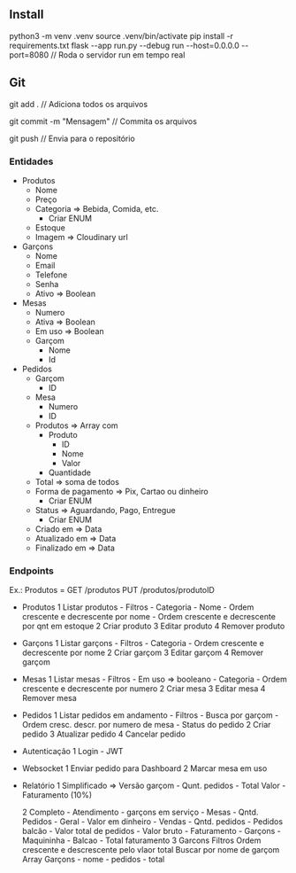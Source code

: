 ## Install

python3 -m venv .venv
source .venv/bin/activate
pip install -r requirements.txt
flask --app run.py --debug run --host=0.0.0.0 --port=8080 // Roda o servidor run em tempo real

## Git

git add . // Adiciona todos os arquivos

git commit -m "Mensagem" // Commita os arquivos

git push // Envia para o repositório

### Entidades

- Produtos
	- Nome
	- Preço
	- Categoria => Bebida, Comida, etc.
		- Criar ENUM
	- Estoque
	- Imagem => Cloudinary url
- Garçons
	- Nome
	- Email
	- Telefone
	- Senha
	- Ativo => Boolean
- Mesas
	- Numero
	- Ativa => Boolean
	- Em uso => Boolean
	- Garçom
		- Nome
		- Id
- Pedidos
	- Garçom
		- ID
	- Mesa
		- Numero
		- ID
	- Produtos => Array com
		- Produto
			- ID
			- Nome
			- Valor
		- Quantidade
	- Total => soma de todos
	- Forma de pagamento => Pix, Cartao ou dinheiro
		- Criar ENUM
	- Status => Aguardando, Pago, Entregue
		- Criar ENUM
	- Criado em => Data
	- Atualizado em => Data
	- Finalizado em => Data



### Endpoints

Ex.: Produtos = 
	GET /produtos
	PUT /produtos/produtoID

- Produtos
	1 Listar produtos
		- Filtros
			- Categoria
			- Nome
			- Ordem crescente e decrescente por nome
			- Ordem crescente e decrescente por qnt em estoque
	2 Criar produto
	3 Editar produto
	4 Remover produto
- Garçons
	1 Listar garçons
		- Filtros
			- Categoria
			- Ordem crescente e decrescente por nome
	2 Criar garçom
	3 Editar garçom
	4 Remover garçom
- Mesas
	1 Listar mesas
		- Filtros
			- Em uso => booleano
			- Categoria
			- Ordem crescente e decrescente por numero
	2 Criar mesa
	3 Editar mesa
	4 Remover mesa
- Pedidos 
	1 Listar pedidos em andamento
		- Filtros
			- Busca por garçom
			- Ordem cresc. descr. por numero de mesa
			- Status do pedido
	2 Criar pedido
	3 Atualizar pedido
	4 Cancelar pedido
- Autenticação
	1 Login
		- JWT

- Websocket
	1 Enviar pedido para Dashboard
	2 Marcar mesa em uso

- Relatório
	1 Simplificado => Versão garçom
		- Qunt. pedidos
		- Total Valor
		- Faturamento (10%)

	2 Completo
		- Atendimento
			- garçons em serviço
			- Mesas
			- Qntd. Pedidos
		- Geral
			- Valor em dinheiro
		- Vendas
			- Qntd. pedidos
			- Pedidos balcão
			- Valor total de pedidos
			- Valor bruto
		- Faturamento
			- Garçons
			- Maquininha
			- Balcao
			- Total faturamento
	3 Garcons
		Filtros
			Ordem crescente e descrescente pelo vlaor total
			Buscar por nome de garçom
		Array Garçons
			 - nome
			 - pedidos
			 - total